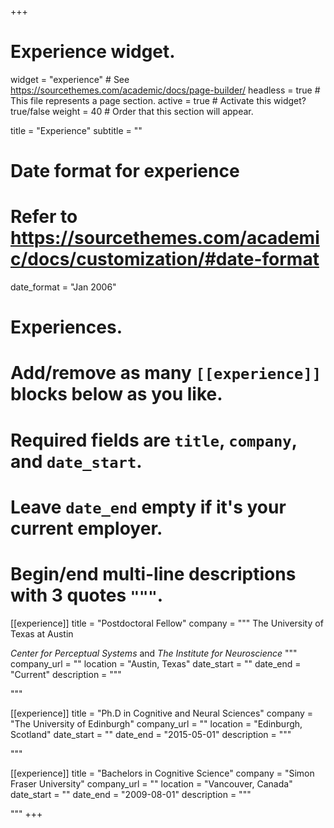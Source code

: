 +++
# Experience widget.
widget = "experience"  # See https://sourcethemes.com/academic/docs/page-builder/
headless = true  # This file represents a page section.
active = true  # Activate this widget? true/false
weight = 40  # Order that this section will appear.

title = "Experience"
subtitle = ""

# Date format for experience
#   Refer to https://sourcethemes.com/academic/docs/customization/#date-format
date_format = "Jan 2006"

# Experiences.
#   Add/remove as many `[[experience]]` blocks below as you like.
#   Required fields are `title`, `company`, and `date_start`.
#   Leave `date_end` empty if it's your current employer.
#   Begin/end multi-line descriptions with 3 quotes `"""`.
[[experience]]
  title = "Postdoctoral Fellow"
  company = """
The University of Texas at Austin

*Center for Perceptual Systems* and *The Institute for Neuroscience*
"""
  company_url = ""
  location = "Austin, Texas"
  date_start = ""
  date_end = "Current"
  description = """


  """

[[experience]]
  title = "Ph.D in Cognitive and Neural Sciences"
  company = "The University of Edinburgh"
  company_url = ""
  location = "Edinburgh, Scotland"
  date_start = ""
  date_end = "2015-05-01"
  description = """

  """

[[experience]]
  title = "Bachelors in Cognitive Science"
  company = "Simon Fraser University"
  company_url = ""
  location = "Vancouver, Canada"
  date_start = ""
  date_end = "2009-08-01"
  description = """

  """
+++
